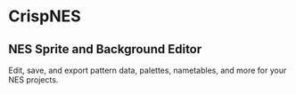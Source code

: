# CrispNES

## NES Sprite and Background Editor

Edit, save, and export pattern data, palettes, nametables, and more for your NES projects.

